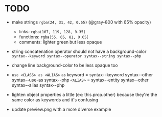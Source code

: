 # TODO

- make strings `rgba(24, 31, 42, 0.65)` (@gray-800 with 65% opacity)
	- links: `rgba(107, 119, 128, 0.35)`
	- functions: `rgba(55, 65, 81, 0.65)`
	- comments: lighter green but less opaque

- string concatenation operator should not have a background-color
	`syntax--keyword syntax--operator syntax--string syntax--php`

- change line background-color to be less opaque too

- `use <CLASS> as <ALIAS>`
	`as` keyword = syntax--keyword syntax--other syntax--use-as syntax--php
	`<ALIAS>` = syntax--entity syntax--other syntax--alias syntax--php

- lighten object properties a little (ex: this.prop.other) because
	they're the same color as keywords and it's confusing

- update preview.png with a more diverse example
